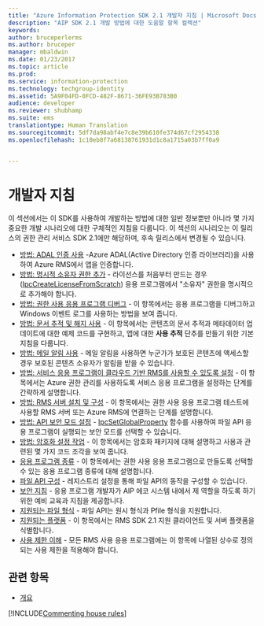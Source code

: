 ```yaml
---
title: "Azure Information Protection SDK 2.1 개발자 지침 | Microsoft Docs"
description: "AIP SDK 2.1 개발 방법에 대한 도움말 항목 컬렉션"
keywords: 
author: bruceperlerms
ms.author: bruceper
manager: mbaldwin
ms.date: 01/23/2017
ms.topic: article
ms.prod: 
ms.service: information-protection
ms.technology: techgroup-identity
ms.assetid: 5A9F04FD-0FCD-482F-8671-36FE93B783B0
audience: developer
ms.reviewer: shubhamp
ms.suite: ems
translationtype: Human Translation
ms.sourcegitcommit: 5df7da98abf4e7c8e39b610fe374d67cf2954338
ms.openlocfilehash: 1c10eb8f7a68138761931d1c8a1715a03b7ff0a9


---
```


# <a name="developer-guidance"></a>개발자 지침

이 섹션에서는 이 SDK를 사용하여 개발하는 방법에 대한 일반 정보뿐만 아니라 몇 가지 중요한 개발 시나리오에 대한 구체적인 지침을 다룹니다. 이 섹션의 시나리오는 이 릴리스의 권한 관리 서비스 SDK 2.1에만 해당하며, 후속 릴리스에서 변경될 수 있습니다.
- [방법: ADAL 인증 사용](how-to-use-adal-authentication.md) -Azure ADAL(Active Directory 인증 라이브러리)을 사용하여 Azure RMS에서 앱을 인증합니다.
- [방법: 명시적 소유자 권한 추가](add-explicit-owner-rights.md) - 라이선스를 처음부터 만드는 경우([IpcCreateLicenseFromScratch](https://msdn.microsoft.com/library/hh535256.aspx)) 응용 프로그램에서 "소유자" 권한을 명시적으로 추가해야 합니다.
- [방법: 권한 사용 응용 프로그램 디버그](debugging-applications-that-use-ad-rms.md) - 이 항목에서는 응용 프로그램을 디버그하고 Windows 이벤트 로그를 사용하는 방법을 보여 줍니다.
- [방법: 문서 추적 및 해지 사용](tracking-content.md) - 이 항목에서는 콘텐츠의 문서 추적과 메타데이터 업데이트에 대한 예제 코드를 구현하고, 앱에 대한 **사용 추적** 단추를 만들기 위한 기본 지침을 다룹니다.
- [방법: 메일 알림 사용](how-to-enable-email-notification.md) - 메일 알림을 사용하면 누군가가 보호된 콘텐츠에 액세스할 경우 보호된 콘텐츠 소유자가 알림을 받을 수 있습니다.
- [방법: 서비스 응용 프로그램이 클라우드 기반 RMS를 사용할 수 있도록 설정](how-to-use-file-api-with-aadrm-cloud.md) - 이 항목에서는 Azure 권한 관리를 사용하도록 서비스 응용 프로그램을 설정하는 단계를 간략하게 설명합니다.
- [방법: RMS 서버 설치 및 구성](how-to-install-and-configure-an-rms-server.md) - 이 항목에서는 권한 사용 응용 프로그램 테스트에 사용할 RMS 서버 또는 Azure RMS에 연결하는 단계를 설명합니다.
- [방법: API 보안 모드 설정](setting-the-api-security-mode-api-mode.md) - [IpcSetGlobalProperty](https://msdn.microsoft.com/library/hh535270.aspx) 함수를 사용하여 파일 API 응용 프로그램이 실행되는 보안 모드를 선택할 수 있습니다.
- [방법: 암호화 설정 작업](working-with-encryption.md) - 이 항목에서는 암호화 패키지에 대해 설명하고 사용과 관련된 몇 가지 코드 조각을 보여 줍니다.
- [응용 프로그램 종류](application-types.md) - 이 항목에서는 권한 사용 응용 프로그램으로 만들도록 선택할 수 있는 응용 프로그램 종류에 대해 설명합니다.
- [파일 API 구성](file-api-configuration.md) - 레지스트리 설정을 통해 파일 API의 동작을 구성할 수 있습니다.
- [보안 지침](security-guidelines.md) - 응용 프로그램 개발자가 AIP 에코 시스템 내에서 제 역할을 하도록 하기 위한 예비 교육과 지침을 제공합니다.
- [지원되는 파일 형식](supported-file-formats.md) - 파일 API는 원시 형식과 Pfile 형식을 지원합니다.
- [지원되는 플랫폼](supported-platforms.md) - 이 항목에서는 RMS SDK 2.1 지원 클라이언트 및 서버 플랫폼을 식별합니다.
- [사용 제한 이해](understanding-usage-restrictions.md) - 모든 RMS 사용 응용 프로그램에는 이 항목에 나열된 상수로 정의되는 사용 제한을 적용해야 합니다.

 
## <a name="related-topics"></a>관련 항목
* [개요](ad-rms-overview.md)

[!INCLUDE[Commenting house rules](../includes/houserules.md)]


<!--HONumber=Jan17_HO4-->


